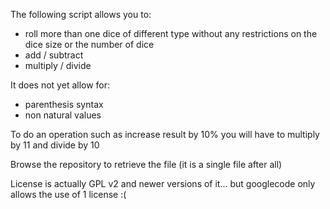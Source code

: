 The following script allows you to:
  * roll more than one dice of different type without any restrictions on the dice size or the number of dice
  * add / subtract
  * multiply / divide

It does not yet allow for:
  * parenthesis syntax
  * non natural values

To do an operation such as increase result by 10% you will have to multiply by 11 and divide by 10

Browse the repository to retrieve the file (it is a single file after all)

License is actually GPL v2 and newer versions of it... but googlecode only allows the use of 1 license :(